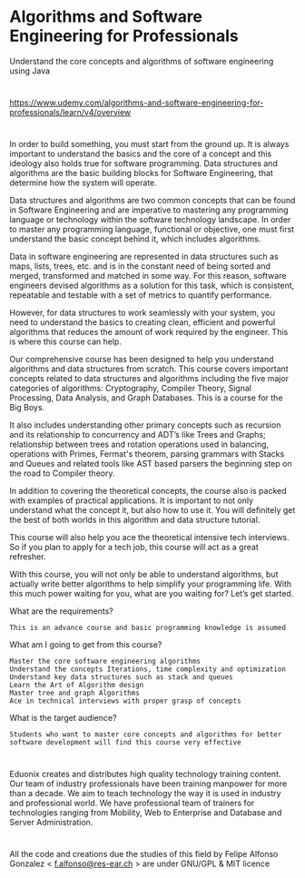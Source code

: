 # 
# Algorithms and Software Engineering for Professionals

Understand the core concepts and algorithms of software engineering using Java 
#
https://www.udemy.com/algorithms-and-software-engineering-for-professionals/learn/v4/overview

#


In order to build something, you must start from the ground up. It is always important to understand the basics and the core of a concept and this ideology also holds true for software programming. Data structures and algorithms are the basic building blocks for Software Engineering, that determine how the system will operate.

Data structures and algorithms are two common concepts that can be found in Software Engineering and are imperative to mastering any programming language or technology within the software technology landscape. In order to master any programming language, functional or objective, one must first understand the basic concept behind it, which includes algorithms.

Data in software engineering are represented in data structures such as maps, lists, trees, etc. and is in the constant need of being sorted and merged, transformed and matched in some way. For this reason, software engineers devised algorithms as a solution for this task, which is consistent, repeatable and testable with a set of metrics to quantify performance.

However, for data structures to work seamlessly with your system, you need to understand the basics to creating clean, efficient and powerful algorithms that reduces the amount of work required by the engineer. This is where this course can help.

Our comprehensive course has been designed to help you understand algorithms and data structures from scratch. This course covers important concepts related to data structures and algorithms including the five major categories of algorithms: Cryptography, Compiler Theory, Signal Processing, Data Analysis, and Graph Databases. This is a course for the Big Boys. 

It also includes understanding other primary concepts such as recursion and its relationship to concurrency and ADT’s like Trees and Graphs; relationship between trees and rotation operations used in balancing, operations with Primes, Fermat's theorem, parsing grammars with Stacks and Queues and related tools like AST based parsers the beginning step on the road to Compiler theory.

In addition to covering the theoretical concepts, the course also is packed with examples of practical applications. It is important to not only understand what the concept it, but also how to use it. You will definitely get the best of both worlds in this algorithm and data structure tutorial. 

This course will also help you ace the theoretical intensive tech interviews. So if you plan to apply for a tech job, this course will act as a great refresher. 

With this course, you will not only be able to understand algorithms, but actually write better algorithms to help simplify your programming life. With this much power waiting for you, what are you waiting for? Let’s get started.

What are the requirements?

    This is an advance course and basic programming knowledge is assumed

What am I going to get from this course?

    Master the core software engineering algorithms
    Understand the concepts Iterations, time complexity and optimization
    Understand key data structures such as stack and queues
    Learn the Art of Algorithm design
    Master tree and graph Algorithms
    Ace in technical interviews with proper grasp of concepts

What is the target audience?

    Students who want to master core concepts and algorithms for better software development will find this course very effective



#


Eduonix creates and distributes high quality technology training content. Our team of industry professionals have been training manpower for more than a decade. We aim to teach technology the way it is used in industry and professional world. We have professional team of trainers for technologies ranging from Mobility, Web to Enterprise and Database and Server Administration. 

#

All the code and creations due the studies of this field by Felipe Alfonso Gonzalez < f.alfonso@res-ear.ch > are under GNU/GPL & MIT licence
